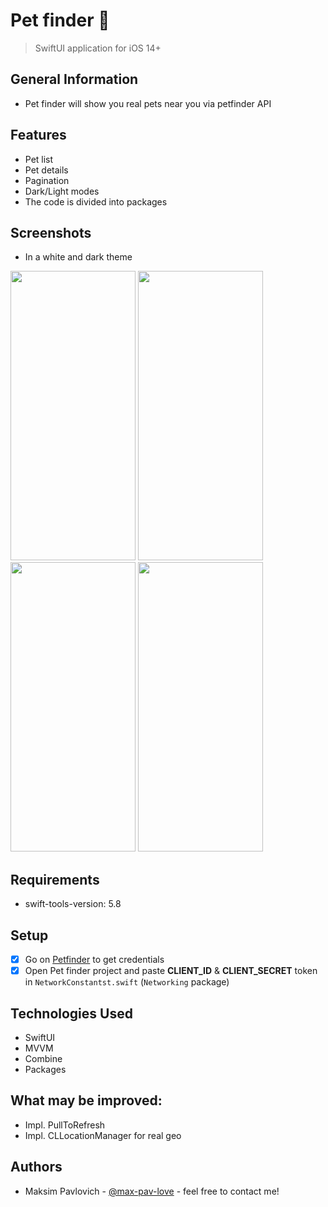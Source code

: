 # Pet finder 🐶
> SwiftUI application for iOS 14+
## General Information
- Pet finder will show you real pets near you via petfinder API

## Features
- Pet list
- Pet details
- Pagination
- Dark/Light modes
- The code is divided into packages

## Screenshots
- In a white and dark theme

<img src="https://github.com/max-pav-love/Pets-Interview/blob/develop/Screenshots/screen1.png" width="200" height="463"> <img src="https://github.com/max-pav-love/Pets-Interview/blob/develop/Screenshots/screen2.png" width="200" height="463">
<img src="https://github.com/max-pav-love/Pets-Interview/blob/develop/Screenshots/screen3.png" width="200" height="463"> <img src="https://github.com/max-pav-love/Pets-Interview/blob/develop/Screenshots/screen4.png" width="200" height="463">

## Requirements
- swift-tools-version: 5.8
  
## Setup
- [x] Go on [Petfinder](https://petfinder.com) to get credentials
- [x] Open Pet finder project and paste **CLIENT_ID** & **CLIENT_SECRET** token in `NetworkConstantst.swift` (`Networking` package) 

## Technologies Used
- SwiftUI
- MVVM
- Combine
- Packages

## What may be improved:
- Impl. PullToRefresh
- Impl. CLLocationManager for real geo

## Authors
- Maksim Pavlovich - [@max-pav-love](https://github.com/max-pav-love) - feel free to contact me!
